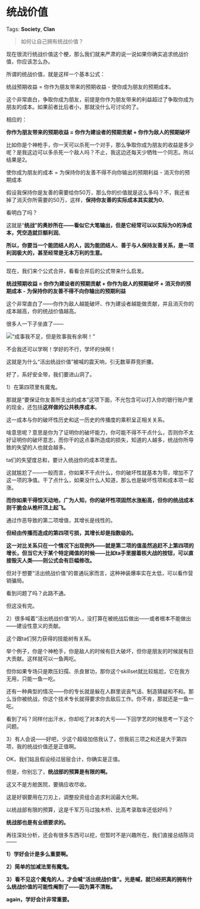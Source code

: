 # 统战价值

Tags: **Society**, **Clan**

> 如何让自己拥有统战价值？



现在很流行统战价值这个梗，那么我们就来严肃的说一说如果你确实追求统战价值，你应该怎么办。

所谓的统战价值，就是这样一个基本公式：

统战预期收益 = 你作为朋友带来的预期收益 - 使你成为朋友的预期成本。

这个非常直白，争取你成为朋友，前提是你作为朋友带来的利益超过了争取你成为朋友的成本。如果前者比后者小，那就没什么可讨论的了。

  


相应的：

**你作为朋友带来的预期收益 = 你作为建设者的预期贡献 + 你作为敌人的预期破坏**

比如你是个神枪手，你一天可以杀死一个对手，那么争取你成为朋友的收益是多少呢？是我这边可以多杀死一个敌人吗？不止，我这边还每天少牺牲一个同志。所以结果是2。

  


使你成为朋友的成本 = 为保持你的友善不得不向你输出的预期利益 - 消灭你的预期成本

假设我保持你是友善的需要给你50万，那么你的价值就是这么多吗？不，我还省掉了消灭你所需要的50万，这样，**保持你友善的实际成本其实就为0**。

  


看明白了吗？

这就是“**统战”的奥妙所在——**看似它大笔输出，但是它经常可以以**实际为0的净成本，凭空造就巨额利润**。

**所以，你要当一个能团结人的人，因为能团结人、善于与人保持友善关系，是一项利润极大的，甚至经常是无本万利的生意。**



---

现在，我们来个公式合并，看看合并后的公式带来什么启发。

**统战预期收益 = 你作为建设者的预期贡献 + 你作为敌人的预期破坏 + 消灭你的预期成本 - 为保持你的友善不得不向你输出的预期利益** 

这个非常直白了——你作为敌人越能破坏、作为建设者越能做贡献，并且消灭你的成本越高，你的统战价值越高。

很多人一下子坐直了——

![](https://picx1.zhimg.com/50/v2-942927fcb63a0ca0aeca8b36bd6758c4_720w.jpg?source=1940ef5c)“成事我不足，但是败事我有余啊！”

不会我还可以学啊！学好的不行，学坏的快啊！

这就是为什么“活出统战价值”被喊的震天响，引无数草莽竞折腰。

好了，系好安全带，我们要进山洞了。

1）在第四项里有魔鬼。

那就是“要保证你友善所支出的成本”这项下面，不光包含可以打入你的银行账户里的现金，还包括**这样做的公共秩序成本**。

这一成本与你的破坏性历史和这一历史的传播度的乘积呈正相关关系。

啥意思呢？意思是你为了证明你的破坏能力，你可能不得不干点什么，否则你不太好证明你的破坏意志，而你干的这点事所造成的损失，知道的人越多，统战你所导致的失望的人也就会越多。

ta们的失望度总和，要计入统战你的成本项里去。

这就尴尬了——一般而言，你如果不干点什么，你的破坏性就基本为零，增加不了这一项的净值。干了点什么，如果没什么人知道，那么也是破坏性项和成本项一起涨。

**而你如果干得惊天动地，广为人知，你的破坏性项固然水涨船高，但你的统战成本则干脆会从桅杆顶上起飞。**

通过作恶导致的第二项增值，其增长是线性的。

**但经由传播而造成的第四项亏损，其增长却是指数级的。**

**这一对比关系只在一个情况下出现例外——就是第二项的值虽然追赶不上第四项的增长，但当它大于某个特定阈值的时候——比如ta手里握着核大战的按钮，可以直接毁灭人类——则公式会有巨幅修改。**

但对于想要“活出统战价值”的普通玩家而言，这种神装爆率实在太低，可以看作营销骗局。

看到问题了吗？此路不通。

但这没有完。

2）很多喊着“活出统战价值“的人，没打算在被统战后做出——或者根本不能做出——建设性意义的贡献。

这个跟ta们努力获得的技能树有关系。

举个例子，你是个神枪手，你是敌人的时候有巨大破坏，但你是朋友的时候就有巨大贡献。这样就可以一鱼两吃。

但你如果专场只是欺压妇孺、杀良冒功，那你这个skillset就比较尴尬，它在我方无用，只能一鱼一吃。

还有一种典型的情况——你的专长就是躲在人群里说丧气话、制造猜疑和不和。那么当你被统战，你这个技术专长就得要求你去敌后工作。你不肯，那就还是一鱼一吃。

看到了吗？同样付出汗水，你却吃了对本的大亏——下回学艺的时候思考一下这个问题。

3）有人会说——好吧，少这个超级加倍我认了，但我前三项之和还是大于第四项，我的统战价值还是正值啊。

OK，我们姑且假设经过层层合计，你确实是正值。

但是，你别忘了，**统战部的预算是有限的啊。**

这又不是方舱医院，要搞应收尽收。

这是好钢要用在刀刃上，调整投资组合追求利润最大化啊。

以统战部有限的预算，这是千军万马过独木桥、比高考录取率还低好吗？

**统战部也是有业绩要求的。**

  


再往深处分析，还会有很多东西可以挖，但暂时不是兴趣所在，我们直接总结陈词——

**1）学好会计是多么重要啊。**

**2）简单的加减法里有魔鬼。**

**3）看不见这个魔鬼的人，才会喊“活出统战价值”。光是喊，就已经把真的拥有什么统战价值的可能性阉割了——因为算不清账。**

  


**again，学好会计非常重要。**



